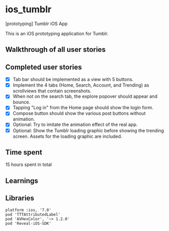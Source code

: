 ios_tumblr
==========

[prototyping] Tumblr iOS App

This is an iOS prototyping application for Tumblr.

## Walkthrough of all user stories

## Completed user stories
 * [x] Tab bar should be implemented as a view with 5 buttons.
 * [x] Implement the 4 tabs (Home, Search, Account, and Trending) as scrollviews that contain screenshots.
 * [x] When not on the search tab, the explore popover should appear and bounce.
 * [x] Tapping "Log in" from the Home page should show the login form.
 * [x] Compose button should show the various post buttons without animation.
 * [x] Optional: Try to imitate the animation effect of the real app.
 * [x] Optional: Show the Tumblr loading graphic before showing the trending screen. Assets for the loading graphic are included.

## Time spent
15 hours spent in total

## Learnings
    
## Libraries
```
platform :ios, '7.0'
pod 'TTTAttributedLabel'
pod 'AVHexColor', '~> 1.2.0'
pod 'Reveal-iOS-SDK'
```
